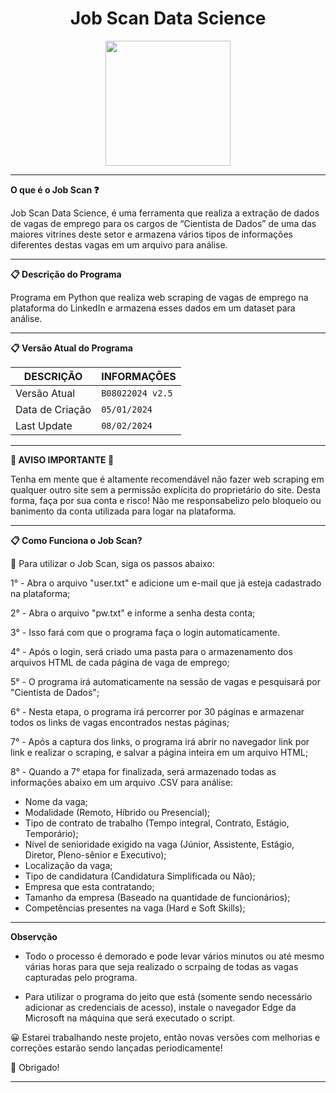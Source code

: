 <div align="center">
  <h1>
    <strong>Job Scan Data Science</strong>
  </h1>
  <img src="https://github.com/irdsb/job_scan_datascience_opensource/blob/main/IMG.jpg" width="200px" height="200px">
</div>

___

**O que é o Job Scan ❓**

Job Scan Data Science, é uma ferramenta que realiza a extração de dados de vagas de emprego para os cargos de “Cientista de Dados” de uma das maiores vitrines deste setor e armazena vários tipos de informações diferentes destas vagas em um arquivo para análise.

___

**📋 Descrição do Programa**

Programa em Python que realiza web scraping de vagas de emprego na plataforma do LinkedIn e armazena esses dados em um dataset para análise.

___

**📋 Versão Atual do Programa**

|DESCRIÇÃO       | INFORMAÇÕES     |
|----------------|-----------------|
|Versão Atual    |`B08022024 v2.5` |
|Data de Criação |`05/01/2024`     |
|Last Update     |`08/02/2024`     |

___

**🔴 AVISO IMPORTANTE 🔴**

Tenha em mente que é altamente recomendável não fazer web scraping em qualquer outro site sem a permissão explícita do proprietário do site.
Desta forma, faça por sua conta e risco! Não me responsabelizo pelo bloqueio ou banimento da conta utilizada para logar na plataforma.

___

**📋 Como Funciona o Job Scan?**

🎯 Para utilizar o Job Scan, siga os passos abaixo:

1° - Abra o arquivo "user.txt" e adicione um e-mail que já esteja cadastrado na plataforma;

2° - Abra o arquivo "pw.txt" e informe a senha desta conta;

3° - Isso fará com que o programa faça o login automaticamente.

4° - Após o login, será criado uma pasta para o armazenamento dos arquivos HTML de cada página de vaga de emprego;
  
5° - O programa irá automaticamente na sessão de vagas e pesquisará por "Cientista de Dados";

6° - Nesta etapa, o programa irá percorrer por 30 páginas e armazenar todos os links de vagas encontrados nestas páginas;

7° - Após a captura dos links, o programa irá abrir no navegador link por link e realizar o scraping, e salvar a página inteira em um arquivo HTML;

8° - Quando a 7° etapa for finalizada, será armazenado todas as informações abaixo em um arquivo .CSV para análise:
- Nome da vaga; 
- Modalidade (Remoto, Híbrido ou Presencial); 
- Tipo de contrato de trabalho (Tempo integral, Contrato, Estágio, Temporário); 
- Nível de senioridade exigido na vaga (Júnior, Assistente, Estágio, Diretor, Pleno-sênior e Executivo); 
- Localização da vaga; 
- Tipo de candidatura (Candidatura Simplificada ou Não); 
- Empresa que esta contratando; 
- Tamanho da empresa (Baseado na quantidade de funcionários); 
- Competências presentes na vaga (Hard e Soft Skills);  

___

**Observção**

- Todo o processo é demorado e pode levar vários minutos ou até mesmo várias horas para que seja realizado o scrpaing de todas as vagas capturadas pelo programa.

- Para utilizar o programa do jeito que está (somente sendo necessário adicionar as credenciais de acesso), instale o navegador Edge da Microsoft na máquina que será executado o script.

😀 Estarei trabalhando neste projeto, então novas versões com melhorias e correções estarão sendo lançadas periodicamente!

🖖 Obrigado!

___

